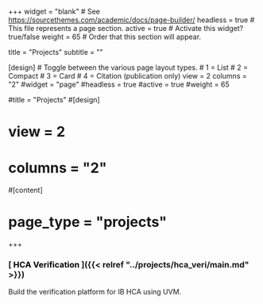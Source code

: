+++
widget = "blank"  # See https://sourcethemes.com/academic/docs/page-builder/
headless = true  # This file represents a page section.
active = true  # Activate this widget? true/false
weight = 65  # Order that this section will appear.

title = "Projects"
subtitle = ""

[design]
    # Toggle between the various page layout types.
    #   1 = List
    #   2 = Compact
    #   3 = Card
    #   4 = Citation (publication only)
    view = 2
    columns = "2"
#widget = "page"
#headless = true
#active = true
#weight = 65

#title = "Projects"
#[design]
#    view = 2
#    columns = "2"

#[content]
#    page_type = "projects"
+++

### **[<font color = black> HCA Verification </font>]({{< relref "../projects/hca_veri/main.md" >}})**
Build the verification platform for IB HCA using UVM.

